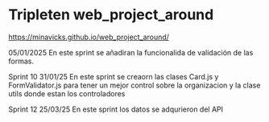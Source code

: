 # Tripleten web_project_around

https://minavicks.github.io/web_project_around/

05/01/2025
En este sprint se añadiran la funcionalida de validación de las formas.

Sprint 10
31/01/25
En este sprint se creaorn las clases Card.js y FormValidator.js para tener un mejor control sobre la organizacion y la clase utils donde estan los controladores

Sprint 12
25/03/25
En este sprint los datos se adqurieron del API
